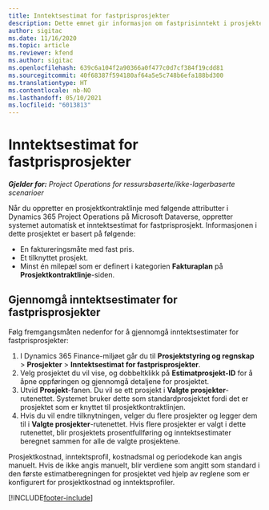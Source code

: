 ```yaml
---
title: Inntektsestimat for fastprisprosjekter
description: Dette emnet gir informasjon om fastprisinntekt i prosjekter.
author: sigitac
ms.date: 11/16/2020
ms.topic: article
ms.reviewer: kfend
ms.author: sigitac
ms.openlocfilehash: 639c6a104f2a90366a0f477c0d7cf384f19cdd81
ms.sourcegitcommit: 40f68387f594180af64a5e5c748b6efa188bd300
ms.translationtype: HT
ms.contentlocale: nb-NO
ms.lasthandoff: 05/10/2021
ms.locfileid: "6013813"
---
```

# <a name="fixed-price-revenue-estimate-projects"></a>Inntektsestimat for fastprisprosjekter 

_**Gjelder for:** Project Operations for ressursbaserte/ikke-lagerbaserte scenarioer_

Når du oppretter en prosjektkontraktlinje med følgende attributter i Dynamics 365 Project Operations på Microsoft Dataverse, oppretter systemet automatisk et inntektsestimat for fastprisprosjekt. Informasjonen i dette prosjektet er basert på følgende:

  - En faktureringsmåte med fast pris.
  - Et tilknyttet prosjekt.
  - Minst én milepæl som er definert i kategorien **Fakturaplan** på **Prosjektkontraktlinje**-siden.

## <a name="review-fixed-price-revenue-estimates-projects"></a>Gjennomgå inntektsestimater for fastprisprosjekter
Følg fremgangsmåten nedenfor for å gjennomgå inntektsestimater for fastprisprosjekter:

1. I Dynamics 365 Finance-miljøet går du til **Prosjektstyring og regnskap** > **Prosjekter** > **Inntektsestimat for fastprisprosjekter**.
2. Velg prosjektet du vil vise, og dobbeltklikk på **Estimatprosjekt-ID** for å åpne oppføringen og gjennomgå detaljene for prosjektet.
3. Utvid **Prosjekt**-fanen. Du vil se ett prosjekt i **Valgte prosjekter**-rutenettet. Systemet bruker dette som standardprosjektet fordi det er prosjektet som er knyttet til prosjektkontraktlinjen. 
4. Hvis du vil endre tilknytningen, velger du flere prosjekter og legger dem til i **Valgte prosjekter**-rutenettet. Hvis flere prosjekter er valgt i dette rutenettet, blir prosjektets prosentfullføring og inntektsestimater beregnet sammen for alle de valgte prosjektene.

  Prosjektkostnad, inntektsprofil, kostnadsmal og periodekode kan angis manuelt. Hvis de ikke angis manuelt, blir verdiene som angitt som standard i den første estimatberegningen for prosjektet ved hjelp av reglene som er konfigurert for prosjektkostnad og inntektsprofiler.



[!INCLUDE[footer-include](../includes/footer-banner.md)]